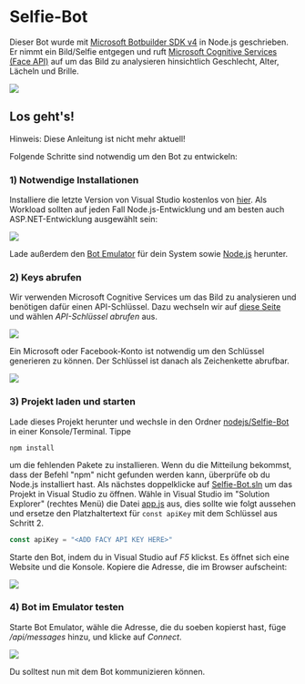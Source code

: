 ﻿# Selfie-Bot
Dieser Bot wurde mit [Microsoft Botbuilder SDK v4](https://github.com/Microsoft/botbuilder-js) in Node.js geschrieben. Er nimmt ein Bild/Selfie entgegen und ruft [Microsoft Cognitive Services (Face API)](https://azure.microsoft.com/de-de/services/cognitive-services/face/) auf um das Bild zu analysieren hinsichtlich Geschlecht, Alter, Lächeln und Brille.

![](images/selfie-bot.png)

## Los geht's!

Hinweis: Diese Anleitung ist nicht mehr aktuell!

Folgende Schritte sind notwendig um den Bot zu entwickeln:

### 1) Notwendige Installationen
Installiere die letzte Version von Visual Studio kostenlos von [hier](https://www.visualstudio.com/en/downloads). Als Workload sollten auf jeden Fall Node.js-Entwicklung und am besten auch ASP.NET-Entwicklung ausgewählt sein:

![](https://github.com/christian-vorhemus/DashboardTemplate/blob/master/images/setup.png)

Lade außerdem den [Bot Emulator](https://github.com/Microsoft/BotFramework-Emulator/releases) für dein System sowie <a href="https://nodejs.org/en/download/">Node.js</a> herunter.

### 2) Keys abrufen
Wir verwenden Microsoft Cognitive Services um das Bild zu analysieren und benötigen dafür einen API-Schlüssel. Dazu wechseln wir auf [diese Seite](https://azure.microsoft.com/de-de/try/cognitive-services/?api=face-api) und wählen _API-Schlüssel abrufen_ aus.

![](images/face-api.png)

Ein Microsoft oder Facebook-Konto ist notwendig um den Schlüssel generieren zu können. Der Schlüssel ist danach als Zeichenkette abrufbar.

![](images/api-key.png)

### 3) Projekt laden und starten
Lade dieses Projekt herunter und wechsle in den Ordner [nodejs/Selfie-Bot](src) in einer Konsole/Terminal. Tippe

```
npm install
```

um die fehlenden Pakete zu installieren. Wenn du die Mitteilung bekommst, dass der Befehl "npm" nicht gefunden werden kann, überprüfe ob du Node.js installiert hast. Als nächstes doppelklicke auf [Selfie-Bot.sln](src/Selfie-bot.sln) um das Projekt in Visual Studio zu öffnen. Wähle in Visual Studio im "Solution Explorer" (rechtes Menü) die Datei [app.js](src/Selfie-Bot/app.js) aus, dies sollte wie folgt aussehen und ersetze den Platzhaltertext für ```const apiKey``` mit dem Schlüssel aus Schritt 2.

```typescript
const apiKey = "<ADD FACY API KEY HERE>"
```

Starte den Bot, indem du in Visual Studio auf _F5_ klickst. Es öffnet sich eine Website und die Konsole. Kopiere die Adresse, die im Browser aufscheint:

![](images/browser.png)

### 4) Bot im Emulator testen
Starte Bot Emulator, wähle die Adresse, die du soeben kopierst hast, füge _/api/messages_ hinzu, und klicke auf _Connect_.

![](images/emulator.png)

Du solltest nun mit dem Bot kommunizieren können.
